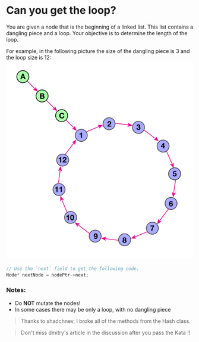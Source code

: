 # Can you get the loop?

You are given a node that is the beginning of a linked list. This list contains a dangling piece and a loop. Your objective is to determine the length of the loop.

For example, in the following picture the size of the dangling piece is 3 and the loop size is 12:
![loop](loop.svg)

```c
// Use the `next` field to get the following node.
Node* nextNode = nodePtr->next;
```

### Notes:

* Do **NOT** mutate the nodes!
* In some cases there may be only a loop, with no dangling piece

> Thanks to shadchnev, I broke all of the methods from the Hash class.

> Don't miss dmitry's article in the discussion after you pass the Kata !!